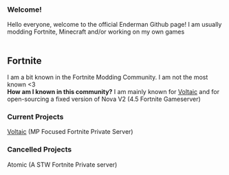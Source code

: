 ### Welcome!
Hello everyone, welcome to the official Enderman Github page! I am usually modding Fortnite, Minecraft and/or working on my own games<br><br>

## Fortnite
I am a bit known in the Fortnite Modding Community. I am not the most known <3<br>
<b>How am I known in this community?</b>
I am mainly known for <a href="https://dsc.gg/voltaic">Voltaic</a> and for open-sourcing a fixed version of Nova V2 (4.5 Fortnite Gameserver)

<h3><b>Current Projects</b></h3>
<a href="https://dsc.gg/voltaic">Voltaic</a> (MP Focused Fortnite Private Server)<br>

<b><h3>Cancelled Projects</b></h3>
Atomic (A STW Fortnite Private server)<br><br>
